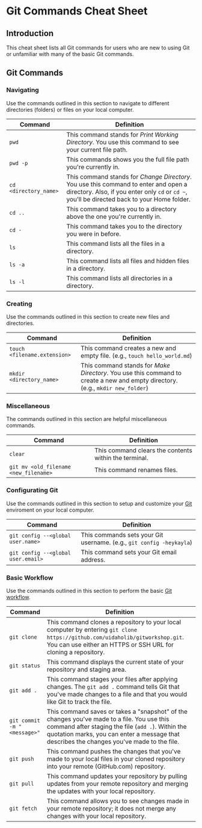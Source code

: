 # Git Commands Cheat Sheet

## Introduction

This cheat sheet lists all Git commands for users who are new to using Git or unfamiliar with many of the basic Git commands.

## Git Commands

### Navigating

Use the commands outlined in this section to navigate to different directories (folders) or files on your local computer.

| Command               | Definition                                                                                                                                                                           |
| --------------------- | ------------------------------------------------------------------------------------------------------------------------------------------------------------------------------------ |
| `pwd`                 | This command stands for _Print Working Directory_. You use this command to see your current file path.                                                                               |
| `pwd -p`              | This commands shows you the full file path you're currently in.                                                                                                                      |
| `cd <directory_name>` | This command stands for _Change Directory_. You use this command to enter and open a directory. Also, if you enter only `cd` or `cd ~`, you'll be directed back to your Home folder. |
| `cd ..`               | This command takes you to a directory above the one you're currently in.                                                                                                             |
| `cd -`                | This command takes you to the directory you were in before.                                                                                                                          |
| `ls`                  | This command lists all the files in a directory.                                                                                                                                     |
| `ls -a`               | This command lists all files and hidden files in a directory.                                                                                                                        |
| `ls -l`               | This command lists all directories in a directory.                                                                                                                                   |

### Creating

Use the commands outlined in this section to create new files and directories.

| Command                      | Definition                                                                                                                     |
| ---------------------------- | ------------------------------------------------------------------------------------------------------------------------------ |
| `touch <filename.extension>` | This command creates a new and empty file. (e.g., `touch hello_world.md`)                                                      |
| `mkdir <directory_name>`     | This command stands for _Make Directory_. You use this command to create a new and empty directory. (e.g., `mkdir new_folder`) |

### Miscellaneous

The commands outlined in this section are helpful miscellaneous commands.

| Command                               | Definition                                            |
| ------------------------------------- | ----------------------------------------------------- |
| `clear`                               | This command clears the contents within the terminal. |
| `git mv <old_filename <new_filename>` | This command renames files.                           |

### Configurating Git

Use the commands outlined in this section to setup and customize your [Git](https://git-scm.com/book/en/v2/Getting-Started-First-Time-Git-Setup) enviroment on your local computer.

| Command                            | Definition                                                           |
| ---------------------------------- | -------------------------------------------------------------------- |
| `git config --<global user.name>`  | This commands sets your Git username. (e.g., `git config -heykayla`) |
| `git config --<global user.email>` | This command sets your Git email address.                            |

### Basic Workflow

Use the commands outlined in this section to perform the basic [Git workflow](https://uidaholib.github.io/get-git/3workflow.html).

| Command                     | Definition                                                                                                                                                                                                                                    |
| --------------------------- | --------------------------------------------------------------------------------------------------------------------------------------------------------------------------------------------------------------------------------------------- |
| `git clone`                 | This command clones a repository to your local computer by entering `git clone https://github.com/uidaholib/gitworkshop.git`. You can use either an HTTPS or SSH URL for cloning a repository.                                                |
| `git status`                | This command displays the current state of your repository and staging area.                                                                                                                                                                  |
| `git add .`                 | This command stages your files after applying changes. The `git add .` command tells Git that you've made changes to a file and that you would like Git to track the file.                                                                    |
| `git commit -m "<message>"` | This command saves or takes a "snapshot" of the changes you've made to a file. You use this command after staging the file (`add .`). Within the quotation marks, you can enter a message that describes the changes you've made to the file. |
| `git push`                  | This command pushes the changes that you've made to your local files in your cloned repository into your remote (GitHub.com) repository.                                                                                                      |
| `git pull`                  | This command updates your repository by pulling updates from your remote repository and merging the updates with your local repository.                                                                                                       |
| `git fetch`                 | This command allows you to see changes made in your remote repository; it does not merge any changes with your local repository.                                                                                                              |

##
